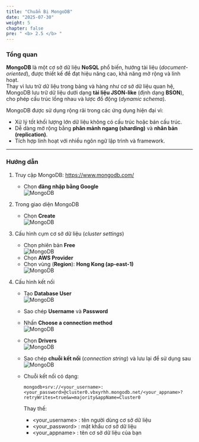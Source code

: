```yaml
---
title: "Chuẩn Bị MongoDB"
date: "2025-07-30"
weight: 5
chapter: false
pre: " <b> 2.5 </b> "
---
```


### Tổng quan

**MongoDB** là một cơ sở dữ liệu **NoSQL** phổ biến, hướng tài liệu (_document-oriented_), được thiết kế để đạt hiệu năng cao, khả năng mở rộng và linh hoạt.  
Thay vì lưu trữ dữ liệu trong bảng và hàng như cơ sở dữ liệu quan hệ, MongoDB lưu trữ dữ liệu dưới dạng **tài liệu JSON-like** (định dạng **BSON**), cho phép cấu trúc lồng nhau và lược đồ động (_dynamic schema_).

MongoDB được sử dụng rộng rãi trong các ứng dụng hiện đại vì:

- Xử lý tốt khối lượng lớn dữ liệu không có cấu trúc hoặc bán cấu trúc.
- Dễ dàng mở rộng bằng **phân mảnh ngang (sharding)** và **nhân bản (replication)**.
- Tích hợp linh hoạt với nhiều ngôn ngữ lập trình và framework.

---

### Hướng dẫn

1. Truy cập MongoDB: https://www.mongodb.com/

   - Chọn **đăng nhập bằng Google**  
     ![MongoDB](/images/2.prerequisite/mongodb01.png)

2. Trong giao diện MongoDB

   - Chọn **Create**  
     ![MongoDB](/images/2.prerequisite/mongodb02.png)

3. Cấu hình cụm cơ sở dữ liệu (_cluster settings_)

   - Chọn phiên bản **Free**  
     ![MongoDB](/images/2.prerequisite/mongodb03.png)
   - Chọn **AWS Provider**
   - Chọn vùng (**Region**): **Hong Kong (ap-east-1)**  
     ![MongoDB](/images/2.prerequisite/mongodb04.png)

4. Cấu hình kết nối

   - Tạo **Database User**  
     ![MongoDB](/images/2.prerequisite/mongodb05.png)
   - Sao chép **Username** và **Password**
   - Nhấn **Choose a connection method**  
     ![MongoDB](/images/2.prerequisite/mongodb06.png)
   - Chọn **Drivers**  
     ![MongoDB](/images/2.prerequisite/mongodb07.png)
   - Sao chép **chuỗi kết nối** (_connection string_) và lưu lại để sử dụng sau  
     ![MongoDB](/images/2.prerequisite/mongodb08.png)

   - Chuỗi kết nối có dạng:

     ```
     mongodb+srv://<your_username>:<your_password>@cluster0.vbxyrhh.mongodb.net/<your_appname>?retryWrites=true&w=majority&appName=Cluster0
     ```

     Thay thế:

     - <your_username> : tên người dùng cơ sở dữ liệu
     - <your_password> : mật khẩu cơ sở dữ liệu
     - <your_appname> : tên cơ sở dữ liệu của bạn
